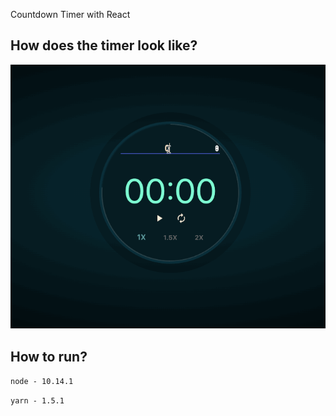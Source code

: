 Countdown Timer with React

## How does the timer look like?
![Timer Demo](demo/demo.gif)

## How to run?
```node - 10.14.1```

```yarn - 1.5.1```
